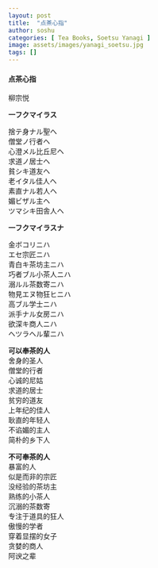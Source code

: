 ```yaml
---
layout: post
title:  "点茶心指"
author: soshu
categories: [ Tea Books, Soetsu Yanagi ]
image: assets/images/yanagi_soetsu.jpg
tags: []
---
```


#### 点茶心指

柳宗悦

**一フクマイラス**

捨テ身ナル聖へ  
僧堂ノ行者ヘ  
心澄メル比丘尼ヘ  
求道ノ居士ヘ  
貧シキ道友ヘ  
老イタル佳人ヘ  
素直ナル若人ヘ  
媚ビザル主ヘ  
ツマシキ田舎人ヘ

**一フクマイラスナ**

金ボコリニハ  
エセ宗匠ニハ  
青白キ茶坊主ニハ  
巧者ブル小茶人ニハ  
溺ルル茶数寄ニハ  
物見エヌ物狂ヒニハ  
高ブル学士ニハ  
派手ナル女房ニハ  
欲深キ商人ニハ  
ヘツラヘル輩ニハ

**可以奉茶的人**  
舍身的圣人  
僧堂的行者  
心诚的尼姑  
求道的居士  
贫穷的道友  
上年纪的佳人  
耿直的年轻人  
不谄媚的主人  
简朴的乡下人

**不可奉茶的人**  
暴富的人  
似是而非的宗匠  
没经验的茶坊主  
熟练的小茶人  
沉溺的茶数寄  
专注于道具的狂人  
傲慢的学者  
穿着显摆的女子  
贪婪的商人  
阿谀之辈
